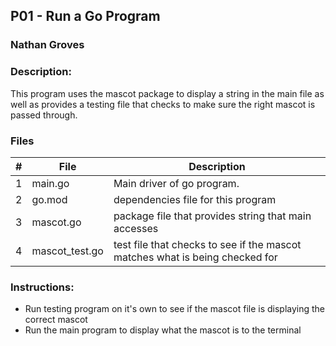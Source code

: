 
## P01 - Run a Go Program
### Nathan Groves
### Description:

This program uses the mascot package to display a string in the main file as well as provides a testing file that checks to make sure the right mascot is passed through. 

### Files

|   #   | File     | Description                      |
| :---: | -------- | -------------------------------- |
|   1   | main.go | Main driver of go program. |
|   2   | go.mod | dependencies file for this program |
|   3   | mascot.go | package file that provides string that main accesses |
|   4   | mascot_test.go | test file that checks to see if the mascot matches what is being checked for |



### Instructions:

- Run testing program on it's own to see if the mascot file is displaying the correct mascot
- Run the main program to display what the mascot is to the terminal



